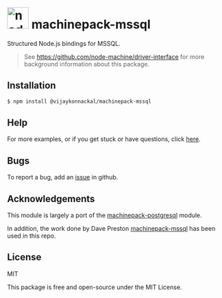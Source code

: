 <h1>
  <a href="http://node-machine.org" title="Node-Machine public registry"><img alt="node-machine logo" title="Node-Machine Project" src="http://node-machine.org/images/machine-anthropomorph-for-white-bg.png" width="50" /></a>
  machinepack-mssql
</h1>

Structured Node.js bindings for MSSQL.

> See https://github.com/node-machine/driver-interface for more background information about this package.


## Installation

```sh
$ npm install @vijaykonnackal/machinepack-mssql
```

## Help

For more examples, or if you get stuck or have questions, click [here](https://github.com/vijaykonnackal/machinepack-sqlserver/issues).

## Bugs &nbsp; 

To report a bug, add an [issue](https://github.com/vijaykonnackal/machinepack-sqlserver/issues) in github.

## Acknowledgements

This module is largely a port of the [machinepack-postgresql](https://github.com/sailshq/machinepack-postgresql) module. 

In addition, the work done by Dave Preston [machinepack-mssql](https://github.com/intel/machinepack-mssql) has 
been used in this repo.

## License

MIT

This package is free and open-source under the MIT License.
